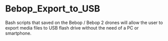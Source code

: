 # Bebop_Export_to_USB
Bash scripts that saved on the Bebop / Bebop 2 drones will allow the user to export media files to USB flash drive without the need of a PC or smartphone.
